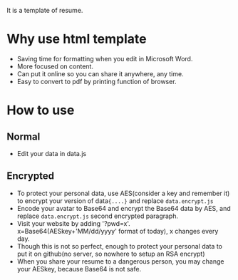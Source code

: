 It is a template of resume.
# Why use html template
- Saving time for formatting when you edit in Microsoft Word.
- More focused on content.
- Can put it online so you can share it anywhere, any time. 
- Easy to convert to pdf by printing function of browser.
# How to use
## Normal
- Edit your data in data.js
## Encrypted
- To protect your personal data, use AES(consider a key and remember it) to encrypt your version of data`{....}` and replace `data.encrypt.js`
- Encode your avatar to Base64 and encrypt the Base64 data by AES, and replace `data.encrypt.js` second encrypted paragraph.
- Visit your website by adding '?pwd=x'. x=Base64(AESkey+'MM/dd/yyyy' format of today), x changes every day.
- Though this is not so perfect, enough to protect your personal data to put it on github(no server, so nowhere to setup an RSA encrypt)
- When you share your resume to a dangerous person, you may change your AESkey, because Base64 is not safe.